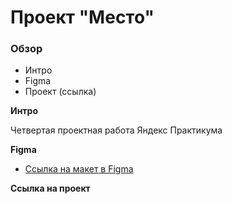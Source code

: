 # Проект "Место"

### Обзор 
* Интро
* Figma
* Проект (ссылка)

**Интро**

Четвертая проектная работа Яндекс Практикума

**Figma**

* [Ссылка на макет в Figma](https://www.figma.com/file/2cn9N9jSkmxD84oJik7xL7/JavaScript.-Sprint-4?node-id=28212%3A212)

**Ссылка на проект**

